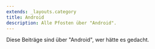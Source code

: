 ```yaml
---
extends: _layouts.category
title: Android
description: Alle Pfosten über "Android".
---
```

          
Diese Beiträge sind über "Android", wer hätte es gedacht.
          